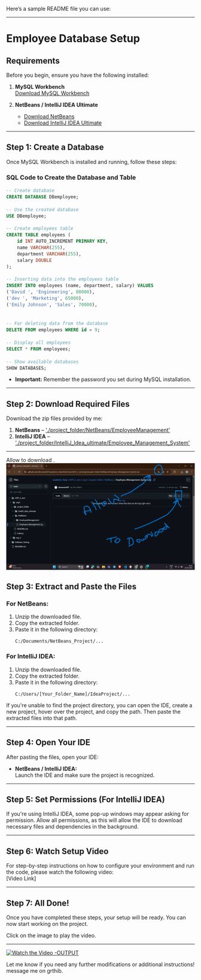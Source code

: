 Here’s a sample README file you can use:

---

# Employee Database Setup

## Requirements

Before you begin, ensure you have the following installed:

1. **MySQL Workbench**  
   [Download MySQL Workbench](https://dev.mysql.com/downloads/workbench/)

2. **NetBeans / IntelliJ IDEA Ultimate**
   - [Download NetBeans](https://netbeans.apache.org/download/index.html)
   - [Download IntelliJ IDEA Ultimate](https://www.jetbrains.com/idea/download/)

---

## Step 1: Create a Database

Once MySQL Workbench is installed and running, follow these steps:

### SQL Code to Create the Database and Table

```sql
-- Create database
CREATE DATABASE DBemployee;

-- Use the created database
USE DBemployee;

-- Create employees table
CREATE TABLE employees (
    id INT AUTO_INCREMENT PRIMARY KEY,
    name VARCHAR(255),
    department VARCHAR(255),
    salary DOUBLE
);

-- Inserting data into the employees table
INSERT INTO employees (name, department, salary) VALUES
('David ', 'Engineering', 80000),
('dev ', 'Marketing', 65000),
('Emily Johnson', 'Sales', 70000),


-- For deleting data from the database
DELETE FROM employees WHERE id = 9;

-- Display all employees
SELECT * FROM employees;

-- Show available databases
SHOW DATABASES;
```

- **Important:** Remember the password you set during MySQL installation.

---

## Step 2: Download Required Files

Download the zip files provided by me:

1. **NetBeans** – ['./project_folder/NetBeans/EmployeeManagement'](https://github.com/devanandd7/academic_help/blob/main/(AIP)_2_sem/exp3/project_folder/NetBeans/Employee_Management_System.zip)
2. **IntelliJ IDEA** – ['./project_folder/IntelliJ_Idea_ultimate/Employee_Management_System'](./project_folder/IntelliJ_Idea_ultimate/Employee_Management_System)

---
Allow to download .
![Alt text](./images_&_worksheet/downloadZipImage.png)

## Step 3: Extract and Paste the Files

### For NetBeans:

1. Unzip the downloaded file.
2. Copy the extracted folder.
3. Paste it in the following directory:
   ```
   C:/Documents/NetBeans_Project/...
   ```

### For IntelliJ IDEA:

1. Unzip the downloaded file.
2. Copy the extracted folder.
3. Paste it in the following directory:
   ```
   C:/Users/[Your_Folder_Name]/IdeaProject/...
   ```

If you're unable to find the project directory, you can open the IDE, create a new project, hover over the project, and copy the path. Then paste the extracted files into that path.

---

## Step 4: Open Your IDE

After pasting the files, open your IDE:

- **NetBeans / IntelliJ IDEA:**  
   Launch the IDE and make sure the project is recognized.

---

## Step 5: Set Permissions (For IntelliJ IDEA)

If you're using IntelliJ IDEA, some pop-up windows may appear asking for permission. Allow all permissions, as this will allow the IDE to download necessary files and dependencies in the background.

---

## Step 6: Watch Setup Video

For step-by-step instructions on how to configure your environment and run the code, please watch the following video:  
[Video Link]

---

## Step 7: All Done!

Once you have completed these steps, your setup will be ready. You can now start working on the project.

Click on the image to play the video.

---
[![Watch the Video -OUTPUT](https://img.youtube.com/vi/PikDAVc90XI/0.jpg)](https://www.youtube.com/watch?v=PikDAVc90XI)
<!-- ## Setup & Installation Guide -->



Let me know if you need any further modifications or additional instructions! message me on grthib.
